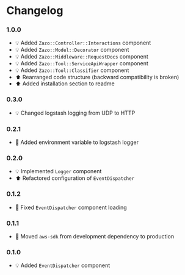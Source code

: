 # Changelog

### 1.0.0
- :bulb: Added `Zazo::Controller::Interactions` component
- :bulb: Added `Zazo::Model::Decorator` component
- :bulb: Added `Zazo::Middleware::RequestDocs` component
- :bulb: Added `Zazo::Tool::ServiceApiWrapper` component
- :bulb: Added `Zazo::Tool::Classifier` component
- :arrow_up: Rearranged code structure (backward compatibility is broken)
- :arrow_up: Added installation section to readme

### 0.3.0
- :bulb: Changed logstash logging from UDP to HTTP

### 0.2.1
- :hammer: Added environment variable to logstash logger

### 0.2.0
- :bulb: Implemented `Logger` component
- :arrow_up: Refactored configuration of `EventDispatcher`

### 0.1.2
- :hammer: Fixed `EventDispatcher` component loading

### 0.1.1
- :hammer: Moved `aws-sdk` from development dependency to production

### 0.1.0
- :bulb: Added `EventDispatcher` component

